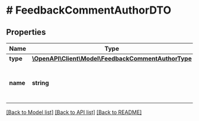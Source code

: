 # # FeedbackCommentAuthorDTO

## Properties

Name | Type | Description | Notes
------------ | ------------- | ------------- | -------------
**type** | [**\OpenAPI\Client\Model\FeedbackCommentAuthorType**](FeedbackCommentAuthorType.md) |  | [optional]
**name** | **string** | Имя автора отзыва или название магазина. | [optional]

[[Back to Model list]](../../README.md#models) [[Back to API list]](../../README.md#endpoints) [[Back to README]](../../README.md)
